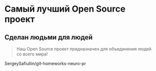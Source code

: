 # Самый лучший Open Source проект

## Сделан людьми для людей

> Наш Open Source проект предназначен для объединения людей со всего мира!

SergeySafiullin/git-homeworks-neuro-pr
